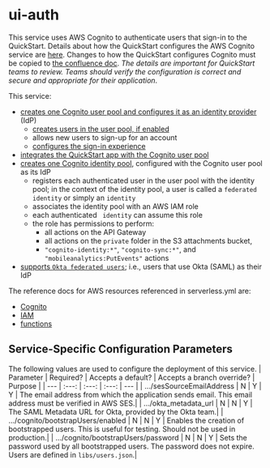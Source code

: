 # ui-auth

This service uses AWS Cognito to authenticate users that sign-in to the QuickStart. Details about how the QuickStart configures the AWS Cognito service are [here](https://confluenceent.cms.gov/x/uKufEw). Changes to how the QuickStart configures Cognito must be copied to [the confluence doc](https://confluenceent.cms.gov/x/uKufEw). _The details are important for QuickStart teams to review. Teams should verify the configuration is correct and secure and appropriate for their application_.

This service:

- [creates one Cognito user pool and configures it as an identity provider](https://confluenceent.cms.gov/x/uKufEw#QuickStartService:uiauth-CognitoUserPool) (IdP)
  - [creates users in the user pool, if enabled](https://confluenceent.cms.gov/x/uKufEw#QuickStartService:uiauth-BootstrappedUsers)
  - allows new users to sign-up for an account
  - [configures the sign-in experience](https://confluenceent.cms.gov/x/uKufEw#QuickStartService:uiauth-Sign-InExperience:HostedUI)
- [integrates the QuickStart app with the Cognito user pool](https://confluenceent.cms.gov/x/uKufEw#QuickStartService:uiauth-CognitoUserPoolClient)
- [creates one Cognito identity pool](https://confluenceent.cms.gov/x/uKufEw#QuickStartService:uiauth-CognitoIdentityPool), configured with the Cognito user pool as its IdP
  - registers each authenticated user in the user pool with the identity pool; in the context of the identity pool, a user is called a `federated identity` or simply an `identity`
  - associates the identity pool with an AWS IAM role
  - each authenticated ` identity` can assume this role
  - the role has permissions to perform:
    - all actions on the API Gateway
    - all actions on the `private` folder in the S3 attachments bucket,
    - `"cognito-identity:*"`, `"cognito-sync:*"`, and `"mobileanalytics:PutEvents"` actions
- [supports `Okta federated users`](https://confluenceent.cms.gov/x/uKufEw#QuickStartService:uiauth-Sign-InExperience:Okta); i.e., users that use Okta (SAML) as their IdP

The reference docs for AWS resources referenced in serverless.yml are:

- [Cognito](https://docs.aws.amazon.com/AWSCloudFormation/latest/UserGuide/AWS_Cognito.html)
- [IAM](https://docs.aws.amazon.com/AWSCloudFormation/latest/UserGuide/AWS_IAM.html)
- [functions](https://www.serverless.com/framework/docs/providers/aws/guide/functions)

## Service-Specific Configuration Parameters

The following values are used to configure the deployment of this service.
| Parameter | Required? | Accepts a default? | Accepts a branch override? | Purpose |
| --- | :---: | :---: | :---: | --- |
| .../sesSourceEmailAddress | N | Y | Y | The email address from which the application sends email. This email address must be verified in AWS SES.|
| .../okta_metadata_url | N | N | Y | The SAML Metadata URL for Okta, provided by the Okta team.|
| .../cognito/bootstrapUsers/enabled | N | N | Y | Enables the creation of bootstrapped users. This is useful for testing. Should not be used in production.|
| .../cognito/bootstrapUsers/password | N | N | Y | Sets the password used by all bootstrapped users. The password does not expire. Users are defined in `libs/users.json`.|

